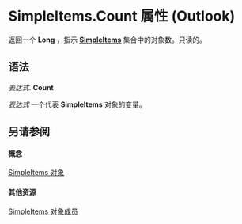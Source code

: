 
# SimpleItems.Count 属性 (Outlook)

返回一个 **Long** ，指示 **[SimpleItems](b929ae28-fe5f-607e-37b5-ed6a304d4896.md)** 集合中的对象数。只读的。


## 语法

 _表达式_. **Count**

 _表达式_ 一个代表 **SimpleItems** 对象的变量。


## 另请参阅


#### 概念


[SimpleItems 对象](b929ae28-fe5f-607e-37b5-ed6a304d4896.md)
#### 其他资源


[SimpleItems 对象成员](1e423ee9-10cd-e886-a311-792e22412391.md)
